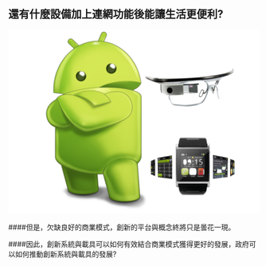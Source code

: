 ## 還有什麼設備加上連網功能後能讓生活更便利?
![](342.png)

####但是，欠缺良好的商業模式，創新的平台與概念終將只是曇花一現。

####因此，創新系統與載具可以如何有效結合商業模式獲得更好的發展，政府可以如何推動創新系統與載具的發展?

